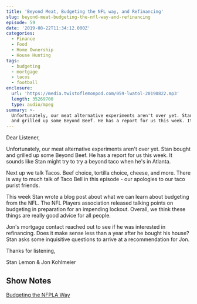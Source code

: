 ```yaml
---
title: 'Beyond Meat, Budgeting the NFL way, and Refinancing'
slug: beyond-meat-budgeting-the-nfl-way-and-refinancing
episode: 59
date: '2019-08-22T11:34:12.000Z'
categories:
  - Finance
  - Food
  - Home Ownership
  - House Hunting
tags:
  - budgeting
  - mortgage
  - tacos
  - football
enclosure:
  url: 'https://media.twistoflemonpod.com/059-lwatol-20190822.mp3'
  length: 35269700
  type: audio/mpeg
summary: >-
  Unfortunately, our meat alternative experiments aren't over yet. Stan bought
  and grilled up some Beyond Beef. He has a report for us this week. It sounds
---
```


Dear Listener,

Unfortunately, our meat alternative experiments aren't over yet. Stan bought and grilled up some Beyond Beef. He has a report for us this week. It sounds like Stan might try to try a beyond taco when he's in Atlanta.

Next up we talk Tacos. Beef choice, tortilla choice, cheese, and more. There is way to much talk of Taco Bell in this episode - our apologies to our taco purist friends.

This week Stan wrote a blog post about what we can learn about budgeting from the NFL. The NFL Players association released talking points on budgeting in preparation for an impending lockout. Overall, we think these things are really good advice for all people.

Jon's mortgage contact reached out to see if he was interested in refinancing. Does it make sense less than a year after he bought his house? Stan asks some inquisitive questions to arrive at a recommendation for Jon.

Thanks for listening,

Stan Lemon & Jon Kohlmeier

## Show Notes

[Budgeting the NFPLA Way](https://stanlemon.com/2019/08/17/budgeting-the-nfpla-way/)
